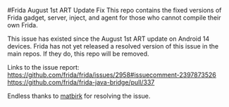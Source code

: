 #Frida August 1st ART Update Fix
This repo contains the fixed versions of Frida gadget, server, inject, and agent for those who cannot compile their own Frida.

This issue has existed since the August 1st ART update on Android 14 devices. Frida has not yet released a resolved version of this issue in the main repos. If they do, this repo will be removed.

Links to the issue report:
https://github.com/frida/frida/issues/2958#issuecomment-2397873526
https://github.com/frida/frida-java-bridge/pull/337

Endless thanks to [matbirk](https://github.com/matbrik) for resolving the issue.